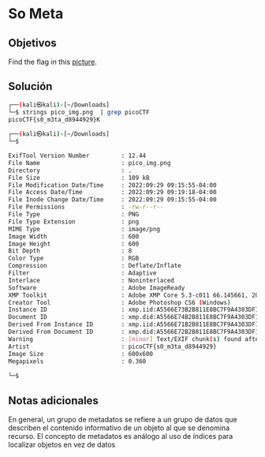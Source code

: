 # So Meta

## Objetivos
Find the flag in this [picture](https://jupiter.challenges.picoctf.org/static/916b07b4c87062c165ace1d3d31ef655/pico_img.png).


## Solución 
```bash
┌──(kali㉿kali)-[~/Downloads]
└─$ strings pico_img.png  | grep picoCTF 
picoCTF{s0_m3ta_d8944929}K
                                                                                                                 
┌──(kali㉿kali)-[~/Downloads]
└─$ 

```

```bash
ExifTool Version Number         : 12.44
File Name                       : pico_img.png
Directory                       : .
File Size                       : 109 kB
File Modification Date/Time     : 2022:09:29 09:15:55-04:00
File Access Date/Time           : 2022:09:29 09:19:18-04:00
File Inode Change Date/Time     : 2022:09:29 09:15:55-04:00
File Permissions                : -rw-r--r--
File Type                       : PNG
File Type Extension             : png
MIME Type                       : image/png
Image Width                     : 600
Image Height                    : 600
Bit Depth                       : 8
Color Type                      : RGB
Compression                     : Deflate/Inflate
Filter                          : Adaptive
Interlace                       : Noninterlaced
Software                        : Adobe ImageReady
XMP Toolkit                     : Adobe XMP Core 5.3-c011 66.145661, 2012/02/06-14:56:27
Creator Tool                    : Adobe Photoshop CS6 (Windows)
Instance ID                     : xmp.iid:A5566E73B2B811E8BC7F9A4303DF1F9B
Document ID                     : xmp.did:A5566E74B2B811E8BC7F9A4303DF1F9B
Derived From Instance ID        : xmp.iid:A5566E71B2B811E8BC7F9A4303DF1F9B
Derived From Document ID        : xmp.did:A5566E72B2B811E8BC7F9A4303DF1F9B
Warning                         : [minor] Text/EXIF chunk(s) found after PNG IDAT (may be ignored by some readers)
Artist                          : picoCTF{s0_m3ta_d8944929}
Image Size                      : 600x600
Megapixels                      : 0.360
                                          
└─$ 

```
## Notas adicionales 

En general, un grupo de metadatos se refiere a un grupo de datos que describen el contenido informativo de un objeto al que se denomina recurso. El concepto de metadatos es análogo al uso de índices para localizar objetos en vez de datos